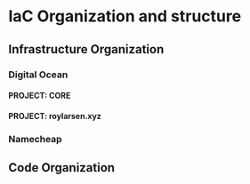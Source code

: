 # IaC Organization and structure

## Infrastructure Organization

### Digital Ocean

#### PROJECT: CORE

#### PROJECT: roylarsen.xyz

### Namecheap

## Code Organization